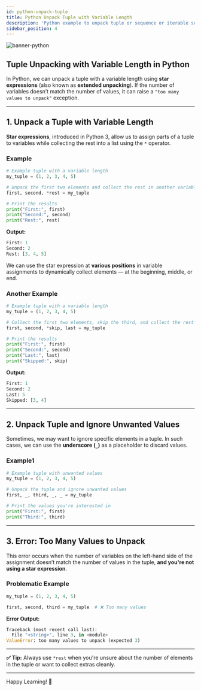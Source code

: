 ```yaml
---
id: python-unpack-tuple
title: Python Unpack Tuple with Variable Length
description: 'Python example to unpack tuple or sequence or iterable such that the tuple may be longer than N elements, causing a “too many values to unpack” exception.'
sidebar_position: 4
---
```

![banner-python](@site/static/img/kits/python/banner-python.png)

## Tuple Unpacking with Variable Length in Python

In Python, we can unpack a tuple with a variable length using **star expressions** (also known as **extended unpacking**). If the number of variables doesn’t match the number of values, it can raise a `"too many values to unpack"` exception.

---

## 1. Unpack a Tuple with Variable Length

**Star expressions**, introduced in Python 3, allow us to assign parts of a tuple to variables while collecting the rest into a list using the `*` operator.

### Example

```python
# Example tuple with a variable length
my_tuple = (1, 2, 3, 4, 5)

# Unpack the first two elements and collect the rest in another variable
first, second, *rest = my_tuple

# Print the results
print("First:", first)
print("Second:", second)
print("Rest:", rest)
```

**Output:**

```py
First: 1  
Second: 2  
Rest: [3, 4, 5]
```

We can use the star expression at **various positions** in variable assignments to dynamically collect elements — at the beginning, middle, or end.

### Another Example

```python
# Example tuple with a variable length
my_tuple = (1, 2, 3, 4, 5)

# Collect the first two elements, skip the third, and collect the rest
first, second, *skip, last = my_tuple

# Print the results
print("First:", first)
print("Second:", second)
print("Last:", last)
print("Skipped:", skip)
```

**Output:**

```py
First: 1  
Second: 2  
Last: 5  
Skipped: [3, 4]
```

---

## 2. Unpack Tuple and Ignore Unwanted Values

Sometimes, we may want to ignore specific elements in a tuple. In such cases, we can use the **underscore (`_`)** as a placeholder to discard values.

### Example1

```python
# Example tuple with unwanted values
my_tuple = (1, 2, 3, 4, 5)

# Unpack the tuple and ignore unwanted values
first, _, third, _, _ = my_tuple

# Print the values you're interested in
print("First:", first)
print("Third:", third)
```

---

## 3. Error: Too Many Values to Unpack

This error occurs when the number of variables on the left-hand side of the assignment doesn’t match the number of values in the tuple, **and you're not using a star expression**.

### Problematic Example

```python
my_tuple = (1, 2, 3, 4, 5)

first, second, third = my_tuple  # ❌ Too many values
```

**Error Output:**

```py
Traceback (most recent call last):
  File "<string>", line 3, in <module>
ValueError: too many values to unpack (expected 3)
```

---

**✅ Tip:** Always use `*rest` when you're unsure about the number of elements in the tuple or want to collect extras cleanly.

---

Happy Learning! 🎉
